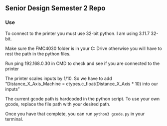 ## Senior Design Semester 2 Repo


### Use

To connect to the printer you must use 32-bit python. I am using 3.11.7 32-bit. 

Make sure the FMC4030 folder is in your C: Drive otherwise you will have to rest the path in the python files. 

Run ping 192.168.0.30 in CMD to check and see if you are connected to the printer 

The printer scales inputs by 1/10. So we have to add "Distance_X_Axis_Machine = ctypes.c_float(Distance_X_Axis * 10) into our inputs"

The current gcode path is hardcoded in the python script. To use your own gcode, replace the file path with your desired path.

Once you have that complete, you can run `python3 gcode.py` in your terminal.
